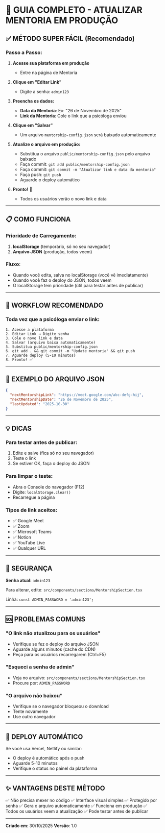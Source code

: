 # 🚀 GUIA COMPLETO - ATUALIZAR MENTORIA EM PRODUÇÃO

## ✅ MÉTODO SUPER FÁCIL (Recomendado)

### Passo a Passo:

1. **Acesse sua plataforma em produção**
   - Entre na página de Mentoria

2. **Clique em "Editar Link"**
   - Digite a senha: `admin123`

3. **Preencha os dados:**
   - **Data da Mentoria**: Ex: "26 de Novembro de 2025"
   - **Link da Mentoria**: Cole o link que a psicóloga enviou

4. **Clique em "Salvar"**
   - Um arquivo `mentorship-config.json` será baixado automaticamente

5. **Atualize o arquivo em produção:**
   - Substitua o arquivo `public/mentorship-config.json` pelo arquivo baixado
   - Faça commit: `git add public/mentorship-config.json`
   - Faça commit: `git commit -m "Atualizar link e data da mentoria"`
   - Faça push: `git push`
   - Aguarde o deploy automático

6. **Pronto!** 🎉
   - Todos os usuários verão o novo link e data

---

## 📋 COMO FUNCIONA

### Prioridade de Carregamento:
1. **localStorage** (temporário, só no seu navegador)
2. **Arquivo JSON** (produção, todos veem)

### Fluxo:
- Quando você edita, salva no localStorage (você vê imediatamente)
- Quando você faz o deploy do JSON, todos veem
- O localStorage tem prioridade (útil para testar antes de publicar)

---

## 🔄 WORKFLOW RECOMENDADO

### Toda vez que a psicóloga enviar o link:

```
1. Acesse a plataforma
2. Editar Link → Digite senha
3. Cole o novo link e data
4. Salvar (arquivo baixa automaticamente)
5. Substitua public/mentorship-config.json
6. git add . && git commit -m "Update mentoria" && git push
7. Aguarde deploy (5-10 minutos)
8. Pronto! ✅
```

---

## 🎯 EXEMPLO DO ARQUIVO JSON

```json
{
  "nextMentorshipLink": "https://meet.google.com/abc-defg-hij",
  "nextMentorshipDate": "26 de Novembro de 2025",
  "lastUpdated": "2025-10-30"
}
```

---

## 💡 DICAS

### Para testar antes de publicar:
1. Edite e salve (fica só no seu navegador)
2. Teste o link
3. Se estiver OK, faça o deploy do JSON

### Para limpar o teste:
- Abra o Console do navegador (F12)
- Digite: `localStorage.clear()`
- Recarregue a página

### Tipos de link aceitos:
- ✅ Google Meet
- ✅ Zoom
- ✅ Microsoft Teams
- ✅ Notion
- ✅ YouTube Live
- ✅ Qualquer URL

---

## 🔐 SEGURANÇA

**Senha atual**: `admin123`

Para alterar, edite:
`src/components/sections/MentorshipSection.tsx`

Linha: `const ADMIN_PASSWORD = 'admin123';`

---

## 🆘 PROBLEMAS COMUNS

### "O link não atualizou para os usuários"
- Verifique se fez o deploy do arquivo JSON
- Aguarde alguns minutos (cache do CDN)
- Peça para os usuários recarregarem (Ctrl+F5)

### "Esqueci a senha de admin"
- Veja no arquivo: `src/components/sections/MentorshipSection.tsx`
- Procure por: `ADMIN_PASSWORD`

### "O arquivo não baixou"
- Verifique se o navegador bloqueou o download
- Tente novamente
- Use outro navegador

---

## 📱 DEPLOY AUTOMÁTICO

Se você usa Vercel, Netlify ou similar:
- O deploy é automático após o push
- Aguarde 5-10 minutos
- Verifique o status no painel da plataforma

---

## ✨ VANTAGENS DESTE MÉTODO

✅ Não precisa mexer no código
✅ Interface visual simples
✅ Protegido por senha
✅ Gera o arquivo automaticamente
✅ Funciona em produção
✅ Todos os usuários veem a atualização
✅ Pode testar antes de publicar

---

**Criado em**: 30/10/2025
**Versão**: 1.0
